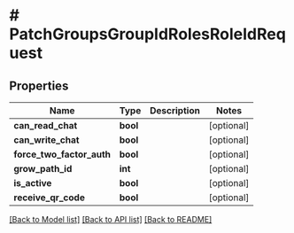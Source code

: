 # # PatchGroupsGroupIdRolesRoleIdRequest

## Properties

Name | Type | Description | Notes
------------ | ------------- | ------------- | -------------
**can_read_chat** | **bool** |  | [optional]
**can_write_chat** | **bool** |  | [optional]
**force_two_factor_auth** | **bool** |  | [optional]
**grow_path_id** | **int** |  | [optional]
**is_active** | **bool** |  | [optional]
**receive_qr_code** | **bool** |  | [optional]

[[Back to Model list]](../../README.md#models) [[Back to API list]](../../README.md#endpoints) [[Back to README]](../../README.md)
